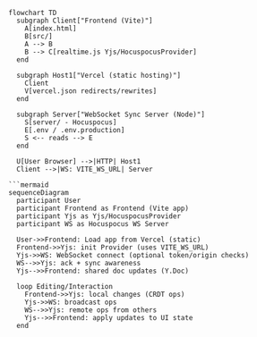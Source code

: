 ```mermaid
flowchart TD
  subgraph Client["Frontend (Vite)"]
    A[index.html]
    B[src/]
    A --> B
    B --> C[realtime.js Yjs/HocuspocusProvider]
  end

  subgraph Host1["Vercel (static hosting)"]
    Client
    V[vercel.json redirects/rewrites]
  end

  subgraph Server["WebSocket Sync Server (Node)"]
    S[server/ - Hocuspocus]
    E[.env / .env.production]
    S <-- reads --> E
  end

  U[User Browser] -->|HTTP| Host1
  Client -->|WS: VITE_WS_URL| Server

```mermaid
sequenceDiagram
  participant User
  participant Frontend as Frontend (Vite app)
  participant Yjs as Yjs/HocuspocusProvider
  participant WS as Hocuspocus WS Server

  User->>Frontend: Load app from Vercel (static)
  Frontend->>Yjs: init Provider (uses VITE_WS_URL)
  Yjs->>WS: WebSocket connect (optional token/origin checks)
  WS-->>Yjs: ack + sync awareness
  Yjs-->>Frontend: shared doc updates (Y.Doc)

  loop Editing/Interaction
    Frontend->>Yjs: local changes (CRDT ops)
    Yjs->>WS: broadcast ops
    WS-->>Yjs: remote ops from others
    Yjs-->>Frontend: apply updates to UI state
  end
